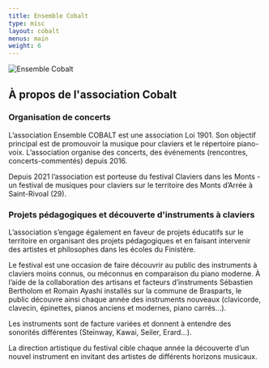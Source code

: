 ```yaml
---
title: Ensemble Cobalt
type: misc
layout: cobalt
menus: main
weight: 6
---
```


![Ensemble Cobalt](/img/cobalt.png#noborder)

## À propos de l'association Cobalt

### Organisation de concerts

L’association Ensemble COBALT est une association Loi 1901. Son objectif principal est de promouvoir la musique pour claviers et le répertoire piano-voix. L’association organise des concerts, des événements (rencontres, concerts-commentés) depuis 2016. 

Depuis 2021 l’association est porteuse du festival Claviers dans les Monts - un festival de musiques pour claviers sur le territoire des Monts d’Arrée à Saint-Rivoal (29).

### Projets pédagogiques et découverte d'instruments à claviers

L’association s’engage également en faveur de projets éducatifs sur le territoire en organisant des projets pédagogiques et en faisant intervenir des artistes et philosophes dans les écoles du Finistère. 

Le festival est une occasion de faire découvrir au public des instruments à claviers moins connus, ou méconnus en comparaison du piano moderne. À l’aide de la collaboration des artisans et facteurs d’instruments Sébastien Bertholom et Romain Ayashi installés sur la commune de Brasparts, le public découvre ainsi chaque année des instruments nouveaux (clavicorde, clavecin, épinettes, pianos anciens et modernes, piano carrés…).

Les instruments sont de facture variées et donnent à entendre des sonorités différentes (Steinway, Kawai, Seiler, Erard…).

La direction artistique du festival cible chaque année la découverte d’un nouvel instrument en invitant des artistes de différents horizons musicaux. 
